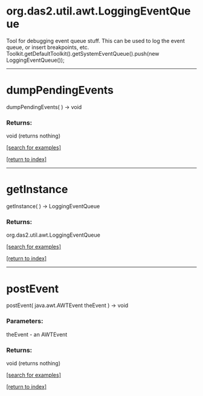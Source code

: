 # org.das2.util.awt.LoggingEventQueue

Tool for debugging event queue stuff.  This can be used to log the event
 queue, or insert breakpoints, etc.
 Toolkit.getDefaultToolkit().getSystemEventQueue().push(new LoggingEventQueue());

***
<a name="dumpPendingEvents"></a>
# dumpPendingEvents
dumpPendingEvents(  ) &rarr; void



### Returns:
void (returns nothing)


<a href="https://github.com/autoplot/dev/search?q=dumpPendingEvents&unscoped_q=dumpPendingEvents">[search for examples]</a>

<a href="https://github.com/autoplot/documentation/blob/master/javadoc/index-all.md">[return to index]</a>

***
<a name="getInstance"></a>
# getInstance
getInstance(  ) &rarr; LoggingEventQueue



### Returns:
org.das2.util.awt.LoggingEventQueue


<a href="https://github.com/autoplot/dev/search?q=getInstance&unscoped_q=getInstance">[search for examples]</a>

<a href="https://github.com/autoplot/documentation/blob/master/javadoc/index-all.md">[return to index]</a>

***
<a name="postEvent"></a>
# postEvent
postEvent( java.awt.AWTEvent theEvent ) &rarr; void



### Parameters:
theEvent - an AWTEvent

### Returns:
void (returns nothing)


<a href="https://github.com/autoplot/dev/search?q=postEvent&unscoped_q=postEvent">[search for examples]</a>

<a href="https://github.com/autoplot/documentation/blob/master/javadoc/index-all.md">[return to index]</a>

